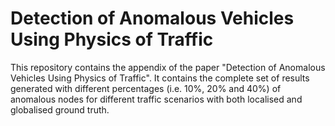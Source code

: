 # Detection of Anomalous Vehicles Using Physics of Traffic

This repository contains the appendix of the paper "Detection of Anomalous Vehicles Using Physics of Traffic". It contains the complete set of results generated with different percentages (i.e. 10%, 20% and 40%) of anomalous nodes for different traffic scenarios with both localised and globalised ground truth.
